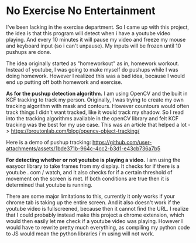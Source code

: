 # No Exercise No Entertainment

I've been lacking in the exercise department. So I came up with this project, the idea is that this program will detect when i have a youtube video playing. And every 10 minutes it will pause my video and freeze my mouse and keyboard input (so i can't unpause). My inputs will be frozen until 10 pushups are done.

The idea originally started as "homeworkout" as in, homework workout. Instead of youtube, I was going to make myself do pushups while I was doing homework. However I realized this was a bad idea, because I would end up putting off both homework and exercise.


**As for the pushup detection algorithm.** I am using OpenCV and the built in KCF tracking to track my person. Originally, I was trying to create my own tracking algorithm with mask and contours. However countours would often track things I didn't want tracked, like it would track my shadow. So I read into the tracking algorithms available in the openCV library and felt KCF tracking was the best for my use case. This was an article that helped a lot -> https://broutonlab.com/blog/opencv-object-tracking/

Here is a demo of pushup tracking: https://github.com/user-attachments/assets/1bde371b-964c-4cc2-b3d1-e43cb736a7b5




**For detecting whether or not youtube is playing a video.** I am using the easyocr library to take frames from my display. It checks for if there is a youtube . com / watch, and it also checks for if a certain threshold of movement on the screen is met. If both conditions are true then it is determined that youtube is running.

There are some major limitations to this, currently it only works if your chrome tab is taking up the entire screen. And it also doesn't work if the youtube video is fullscreened, because then it cannot find the URL. I realize that I could probably instead make this project a chrome extension, which would then easily let me check if a youtube video was playing. However I would have to rewrite pretty much everything, as compiling my python code to JS would mean the python libraries i'm using will not work.
